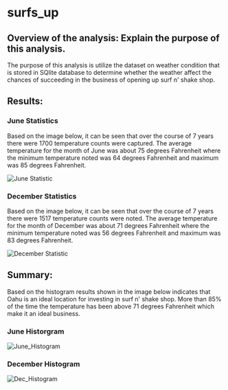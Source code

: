 # surfs_up
## Overview of the analysis: Explain the purpose of this analysis.
The purpose of this analysis is utilize the dataset on weather condition that is stored in SQlite database to determine whether the weather affect the chances of succeeding in the business of opening up surf n' shake shop. 

## Results:

### June Statistics

Based on the image below, it can be seen that over the course of  7 years there were 1700 temperature counts were captured. The average temperature for the month of June was about 75 degrees Fahrenheit where the minimum temperature noted was 64 degrees Fahrenheit and maximum was 85 degrees Fahrenheit.

![June Statistic](https://user-images.githubusercontent.com/103617509/195752167-d1131de4-179b-4f74-ae49-d487e98e06a5.png)

### December Statistics

Based on the image below, it can be seen that over the course of  7 years there were 1517 temperature counts were noted. The average temperature for the month of December was about 71 degrees Fahrenheit where the minimum temperature noted was 56 degrees Fahrenheit and maximum was 83 degrees Fahrenheit.

![December Statistic](https://user-images.githubusercontent.com/103617509/195752165-583cd04c-61ae-493d-a604-5b150d4965ea.png)
   
    
## Summary:
Based on the histogram results shown in the image below indicates that Oahu is an ideal location for investing in surf n' shake shop. More than 85% of the time the temperature has been above 71 degrees Fahrenheit which make it an ideal business.

### June Historgram 

![June_Histogram](https://user-images.githubusercontent.com/103617509/195752169-618b7c1f-ebca-4b9c-a21d-e1e71d81c05e.png)

### December Histogram

![Dec_Histogram](https://user-images.githubusercontent.com/103617509/195755264-43dd414e-dd32-4422-b44b-206dc7ec6d44.png)

